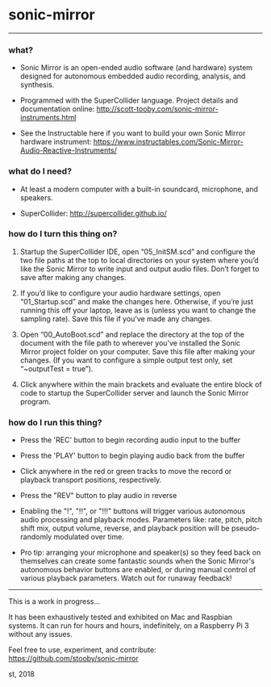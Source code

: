 # sonic-mirror
---

### what?
* Sonic Mirror is an open-ended audio software (and hardware) system designed for autonomous embedded audio recording, analysis, and synthesis.

* Programmed with the SuperCollider language.  Project details and documentation online:  http://scott-tooby.com/sonic-mirror-instruments.html

* See the Instructable here if you want to build your own Sonic Mirror hardware instrument:
https://www.instructables.com/Sonic-Mirror-Audio-Reactive-Instruments/

### what do I need?
* At least a modern computer with a built-in soundcard, microphone, and speakers.

* SuperCollider: http://supercollider.github.io/

### how do I turn this thing on?
1. Startup the SuperCollider IDE, open “05_InitSM.scd” and configure the two file paths at the top to local directories on your system where you’d like the Sonic Mirror to write input and output audio files. Don’t forget to save after making any changes.

2. If you’d like to configure your audio hardware settings, open “01_Startup.scd” and make the changes here.  Otherwise, if you’re just running this off your laptop, leave as is (unless you want to change the sampling rate). Save this file if you’ve made any changes.

3. Open “00_AutoBoot.scd” and replace the directory at the top of the document with the file path to wherever you’ve installed the Sonic Mirror project folder on your computer. Save this file after making your changes. (If you want to configure a simple output test only, set “~outputTest = true”).

4. Click anywhere within the main brackets and evaluate the entire block of code to startup the SuperCollider server and launch the Sonic Mirror program.

### how do I run this thing?
* Press the 'REC' button to begin recording audio input to the buffer

* Press the 'PLAY' button to begin playing audio back from the buffer

* Click anywhere in the red or green tracks to move the record or playback transport positions, respectively.

* Press the "REV" button to play audio in reverse

* Enabling the "!", "!!", or "!!!" buttons will trigger various autonomous audio processing and playback modes.  Parameters like: rate, pitch, pitch shift mix, output volume, reverse, and playback position will be pseudo-randomly modulated over time.

* Pro tip: arranging your microphone and speaker(s) so they feed back on themselves can create some fantastic sounds when the Sonic Mirror's autonomous behavior buttons are enabled, or during manual control of various playback parameters.  Watch out for runaway feedback!

---
This is a work in progress...

It has been exhaustively tested and exhibited on Mac and Raspbian systems.  It can run for hours and hours, indefinitely, on a Raspberry Pi 3 without any issues.

Feel free to use, experiment, and contribute:  https://github.com/stooby/sonic-mirror

st, 2018
